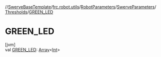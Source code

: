 //[SwerveBaseTemplate](../../../../../index.md)/[frc.robot.utils](../../../index.md)/[RobotParameters](../../index.md)/[SwerveParameters](../index.md)/[Thresholds](index.md)/[GREEN_LED](-g-r-e-e-n_-l-e-d.md)

# GREEN_LED

[jvm]\
val [GREEN_LED](-g-r-e-e-n_-l-e-d.md): [Array](https://kotlinlang.org/api/latest/jvm/stdlib/kotlin/-array/index.html)&lt;[Int](https://kotlinlang.org/api/latest/jvm/stdlib/kotlin/-int/index.html)&gt;
